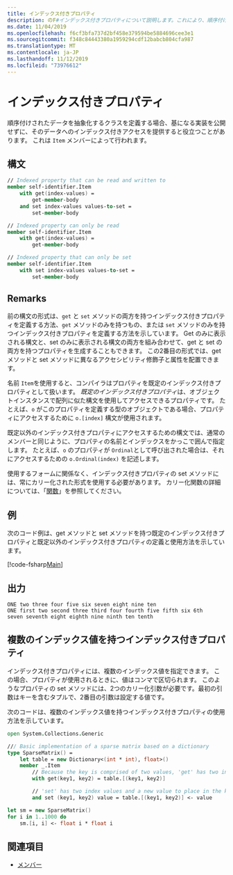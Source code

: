 ```yaml
---
title: インデックス付きプロパティ
description: のF#インデックス付きプロパティについて説明します。これにより、順序付けられたデータへの配列に似たアクセスが可能になります。
ms.date: 11/04/2019
ms.openlocfilehash: f6cf3bfa737d2bf458e379594be5884696cee3e1
ms.sourcegitcommit: f348c84443380a1959294cdf12babcb804cfa987
ms.translationtype: MT
ms.contentlocale: ja-JP
ms.lasthandoff: 11/12/2019
ms.locfileid: "73976612"
---
```

# <a name="indexed-properties"></a>インデックス付きプロパティ

順序付けされたデータを抽象化するクラスを定義する場合、基になる実装を公開せずに、そのデータへのインデックス付きアクセスを提供すると役立つことがあります。 これは `Item` メンバーによって行われます。

## <a name="syntax"></a>構文

```fsharp
// Indexed property that can be read and written to
member self-identifier.Item
    with get(index-values) =
        get-member-body
    and set index-values values-to-set =
        set-member-body

// Indexed property can only be read
member self-identifier.Item
    with get(index-values) =
        get-member-body

// Indexed property that can only be set
member self-identifier.Item
    with set index-values values-to-set =
        set-member-body
```

## <a name="remarks"></a>Remarks

前の構文の形式は、`get` と `set` メソッドの両方を持つインデックス付きプロパティを定義する方法、`get` メソッドのみを持つもの、または `set` メソッドのみを持つインデックス付きプロパティを定義する方法を示しています。 Get のみに表示される構文と、set のみに表示される構文の両方を組み合わせて、get と set の両方を持つプロパティを生成することもできます。 この2番目の形式では、get メソッドと set メソッドに異なるアクセシビリティ修飾子と属性を配置できます。

名前 `Item`を使用すると、コンパイラはプロパティを既定のインデックス付きプロパティとして扱います。 *既定のインデックス付きプロパティ*は、オブジェクトインスタンスで配列に似た構文を使用してアクセスできるプロパティです。 たとえば、`o` がこのプロパティを定義する型のオブジェクトである場合、プロパティにアクセスするために `o.[index]` 構文が使用されます。

既定以外のインデックス付きプロパティにアクセスするための構文では、通常のメンバーと同じように、プロパティの名前とインデックスをかっこで囲んで指定します。 たとえば、`o` のプロパティが `Ordinal`として呼び出された場合は、それにアクセスするための `o.Ordinal(index)` を記述します。

使用するフォームに関係なく、インデックス付きプロパティの set メソッドには、常にカリー化された形式を使用する必要があります。 カリー化関数の詳細については、「[関数](../functions/index.md)」を参照してください。

## <a name="example"></a>例

次のコード例は、get メソッドと set メソッドを持つ既定のインデックス付きプロパティと既定以外のインデックス付きプロパティの定義と使用方法を示しています。

[!code-fsharp[Main](~/samples/snippets/fsharp/lang-ref-1/snippet3301.fs)]

## <a name="output"></a>出力

```console
ONE two three four five six seven eight nine ten
ONE first two second three third four fourth five fifth six 6th
seven seventh eight eighth nine ninth ten tenth
```

## <a name="indexed-properties-with-multiple-index-values"></a>複数のインデックス値を持つインデックス付きプロパティ

インデックス付きプロパティには、複数のインデックス値を指定できます。 この場合、プロパティが使用されるときに、値はコンマで区切られます。 このようなプロパティの set メソッドには、2つのカリー化引数が必要です。最初の引数はキーを含むタプルで、2番目の引数は設定する値です。

次のコードは、複数のインデックス値を持つインデックス付きプロパティの使用方法を示しています。

```fsharp
open System.Collections.Generic

/// Basic implementation of a sparse matrix based on a dictionary
type SparseMatrix() =
    let table = new Dictionary<(int * int), float>()
    member _.Item
        // Because the key is comprised of two values, 'get' has two index values
        with get(key1, key2) = table.[(key1, key2)]

        // 'set' has two index values and a new value to place in the key's position
        and set (key1, key2) value = table.[(key1, key2)] <- value

let sm = new SparseMatrix()
for i in 1..1000 do
    sm.[i, i] <- float i * float i
```

## <a name="see-also"></a>関連項目

- [メンバー](index.md)
